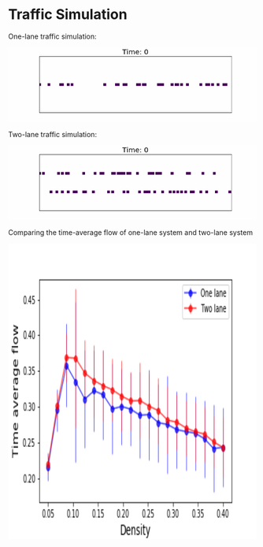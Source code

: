 # Traffic Simulation

<p> One-lane traffic simulation: </p>
<p align="center">
  <img src="Results/One_lane.gif">
</p>

<p> Two-lane traffic simulation: </p>
<p align="center">
  <img src="Results/two_lane.gif">
</p>

<p> Comparing the time-average flow of one-lane system and two-lane system </p>
<p align="center">
  <img width="800" height="600" src="Results/one_lane_two_lane_compare.png">
</p>
